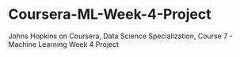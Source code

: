 # Coursera-ML-Week-4-Project
Johns Hopkins on Coursera, Data Science Specialization, Course 7 - Machine Learning Week 4 Project  

